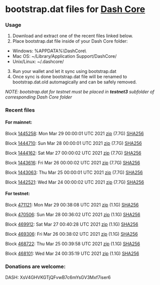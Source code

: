 # bootstrap.dat files for [Dash Core](https://github.com/dashpay/dash)

### Usage

1. Download and extract one of the recent files linked below.
2. Place bootstrap.dat file inside of your Dash Core folder:
 - Windows: %APPDATA%\DashCore\
 - Mac OS: ~/Library/Application Support/DashCore/
 - Unix/Linux: ~/.dashcore/
3. Run your wallet and let it sync using bootstrap.dat
4. Once sync is done bootstrap.dat file will be renamed to bootstrap.dat.old automagically and can be safely removed.

_NOTE: bootstrap.dat for testnet must be placed in **testnet3** subfolder of corresponding Dash Core folder_

### Recent files

#### For mainnet:

Block [1445258](https://insight.dash.org/insight/block/0000000000000013ea542c983b8ff0d3a589db81d7b21deb210994948934d675): Mon Mar 29 00:00:01 UTC 2021 [zip](https://dash-bootstrap.ams3.digitaloceanspaces.com/mainnet/2021-03-29/bootstrap.dat.zip) (7.7G) [SHA256](https://dash-bootstrap.ams3.digitaloceanspaces.com/mainnet/2021-03-29/sha256.txt)

Block [1444710](https://insight.dash.org/insight/block/000000000000000dc5219f49dbd70f0290d41180189ef78d0d5dbb27369bd3a4): Sun Mar 28 00:00:01 UTC 2021 [zip](https://dash-bootstrap.ams3.digitaloceanspaces.com/mainnet/2021-03-28/bootstrap.dat.zip) (7.7G) [SHA256](https://dash-bootstrap.ams3.digitaloceanspaces.com/mainnet/2021-03-28/sha256.txt)

Block [1444162](https://insight.dash.org/insight/block/00000000000000018e71c66bf42ce5d4d7ee877acc192c3b99b17118d5661976): Sat Mar 27 00:00:02 UTC 2021 [zip](https://dash-bootstrap.ams3.digitaloceanspaces.com/mainnet/2021-03-27/bootstrap.dat.zip) (7.7G) [SHA256](https://dash-bootstrap.ams3.digitaloceanspaces.com/mainnet/2021-03-27/sha256.txt)

Block [1443616](https://insight.dash.org/insight/block/000000000000000c9cb0fccc72f0bdd73ea2e14ca3758a31af058d329bf321fd): Fri Mar 26 00:00:02 UTC 2021 [zip](https://dash-bootstrap.ams3.digitaloceanspaces.com/mainnet/2021-03-26/bootstrap.dat.zip) (7.7G) [SHA256](https://dash-bootstrap.ams3.digitaloceanspaces.com/mainnet/2021-03-26/sha256.txt)

Block [1443063](https://insight.dash.org/insight/block/0000000000000010241f695fc3ec6643dc203034b4cf7440113196f22d65fbe3): Thu Mar 25 00:00:01 UTC 2021 [zip](https://dash-bootstrap.ams3.digitaloceanspaces.com/mainnet/2021-03-25/bootstrap.dat.zip) (7.7G) [SHA256](https://dash-bootstrap.ams3.digitaloceanspaces.com/mainnet/2021-03-25/sha256.txt)

Block [1442521](https://insight.dash.org/insight/block/000000000000000154dc60dc53df82f846a8613f2556f1a4906cf3b71d8d99b3): Wed Mar 24 00:00:02 UTC 2021 [zip](https://dash-bootstrap.ams3.digitaloceanspaces.com/mainnet/2021-03-24/bootstrap.dat.zip) (7.7G) [SHA256](https://dash-bootstrap.ams3.digitaloceanspaces.com/mainnet/2021-03-24/sha256.txt)


#### For testnet:

Block [471121](https://testnet-insight.dashevo.org/insight/block/00000028bf561ad6a6aba0c795be5a2de8a237b1f5e377820c323dc45a502e4c): Mon Mar 29 00:38:08 UTC 2021 [zip](https://dash-bootstrap.ams3.digitaloceanspaces.com/testnet/2021-03-29/bootstrap.dat.zip) (1.1G) [SHA256](https://dash-bootstrap.ams3.digitaloceanspaces.com/testnet/2021-03-29/sha256.txt)

Block [470506](https://testnet-insight.dashevo.org/insight/block/0000019fab83170e6b97ba131b8c5a1b5200679a158d5049b90a037551d727a9): Sun Mar 28 00:36:02 UTC 2021 [zip](https://dash-bootstrap.ams3.digitaloceanspaces.com/testnet/2021-03-28/bootstrap.dat.zip) (1.1G) [SHA256](https://dash-bootstrap.ams3.digitaloceanspaces.com/testnet/2021-03-28/sha256.txt)

Block [469912](https://testnet-insight.dashevo.org/insight/block/0000010b9f3cf11a8227c3728624b361367d24cd5e183fbb56de7aad04c348ba): Sat Mar 27 00:40:28 UTC 2021 [zip](https://dash-bootstrap.ams3.digitaloceanspaces.com/testnet/2021-03-27/bootstrap.dat.zip) (1.1G) [SHA256](https://dash-bootstrap.ams3.digitaloceanspaces.com/testnet/2021-03-27/sha256.txt)

Block [469306](https://testnet-insight.dashevo.org/insight/block/00000134aea594be8c05e4ee6f0123a44d6100ffab7cb445f14f7bba26e29e78): Fri Mar 26 00:38:02 UTC 2021 [zip](https://dash-bootstrap.ams3.digitaloceanspaces.com/testnet/2021-03-26/bootstrap.dat.zip) (1.1G) [SHA256](https://dash-bootstrap.ams3.digitaloceanspaces.com/testnet/2021-03-26/sha256.txt)

Block [468722](https://testnet-insight.dashevo.org/insight/block/00000068f8067c81c428bead114725566ec0f097fe8a6d31d86ec3271f76ed6e): Thu Mar 25 00:39:58 UTC 2021 [zip](https://dash-bootstrap.ams3.digitaloceanspaces.com/testnet/2021-03-25/bootstrap.dat.zip) (1.1G) [SHA256](https://dash-bootstrap.ams3.digitaloceanspaces.com/testnet/2021-03-25/sha256.txt)

Block [468101](https://testnet-insight.dashevo.org/insight/block/000000bf7673b05f592a785d50ba8ac6e90450317040b777aafa51185f8c53f8): Wed Mar 24 00:35:19 UTC 2021 [zip](https://dash-bootstrap.ams3.digitaloceanspaces.com/testnet/2021-03-24/bootstrap.dat.zip) (1.1G) [SHA256](https://dash-bootstrap.ams3.digitaloceanspaces.com/testnet/2021-03-24/sha256.txt)


### Donations are welcome:

DASH: XsV4GHVKGTjQFvwB7c6mYsGV3Mxf7iser6

